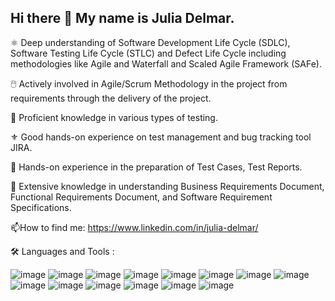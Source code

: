 ## Hi there 👋 My name is Julia Delmar.
⚛️ Deep understanding of Software Development Life Cycle (SDLC), Software Testing Life Cycle (STLC) and Defect Life Cycle including methodologies like Agile and Waterfall and Scaled Agile Framework (SAFe).

🖱️ Actively involved in Agile/Scrum Methodology in the project from requirements through the delivery of the project.

🥇 Proficient knowledge in various types of testing.

⚜️ Good hands-on experience on test management and bug tracking tool JIRA.

📑 Hands-on experience in the preparation of Test Cases, Test Reports.

🍎 Extensive knowledge in understanding Business Requirements Document, Functional Requirements Document, and Software Requirement Specifications.

📫How to find me: 
<https://www.linkedin.com/in/julia-delmar/>

🛠️ Languages and Tools :


![image](https://github.com/JuliaDel/JuliaDel/assets/170366805/295f90dc-a3bf-4eb1-a222-c9ffe1238eb3)
![image](https://github.com/JuliaDel/JuliaDel/assets/170366805/1eab2f75-424a-4c76-aa6b-facc94891810)
![image](https://github.com/JuliaDel/JuliaDel/assets/170366805/a8f96a73-8262-4c5c-bd92-671cf579d2ee)
![image](https://github.com/JuliaDel/JuliaDel/assets/170366805/11972d14-a233-40f3-aebb-7b9b5d3932f0)
![image](https://github.com/JuliaDel/JuliaDel/assets/170366805/66d52cba-ee96-4db2-a8d7-111152a75d8e)
![image](https://github.com/JuliaDel/JuliaDel/assets/170366805/3da4887f-b6a5-4558-9e58-c144cc3e2935)
![image](https://github.com/JuliaDel/JuliaDel/assets/170366805/b9fd4e1f-7f2f-4fa1-a015-58cb6bc74fb9)
![image](https://github.com/JuliaDel/JuliaDel/assets/170366805/1c764ef3-c6c7-479c-80d5-49140c0b66a9)
![image](https://github.com/JuliaDel/JuliaDel/assets/170366805/707a355f-7b2a-4aa1-a127-6b5cf86f8dec)
![image](https://github.com/JuliaDel/JuliaDel/assets/170366805/b4cb24e8-029a-4e75-8d8f-be8945b6eb4c)
![image](https://github.com/JuliaDel/JuliaDel/assets/170366805/a3b37add-5084-47e8-b67d-a5e94d6d58fa)
![image](https://github.com/JuliaDel/JuliaDel/assets/170366805/39f4fdaa-7ea6-4d4f-b4cd-4a6811672877)
![image](https://github.com/JuliaDel/JuliaDel/assets/170366805/c4f43164-65a8-4089-8c58-b026102d4488)
![image](https://github.com/JuliaDel/JuliaDel/assets/170366805/d1e2b8e8-0153-4965-95ad-874a3219c4bc)


















